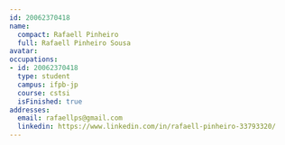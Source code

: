 ```yaml
---
id: 20062370418
name:
  compact: Rafaell Pinheiro
  full: Rafaell Pinheiro Sousa
avatar:
occupations:
- id: 20062370418
  type: student
  campus: ifpb-jp
  course: cstsi
  isFinished: true
addresses:
  email: rafaellps@gmail.com
  linkedin: https://www.linkedin.com/in/rafaell-pinheiro-33793320/
---
```

